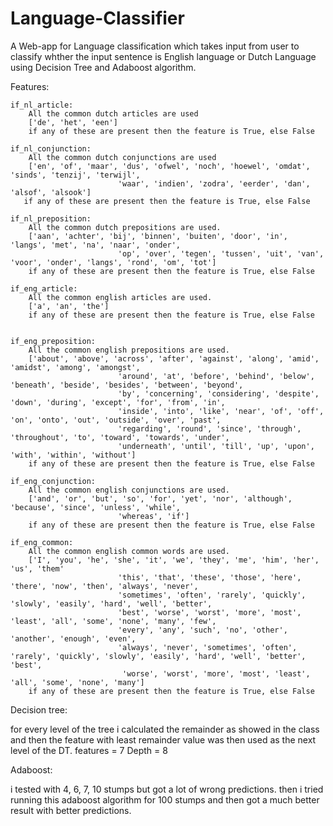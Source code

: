 # Language-Classifier

A Web-app for Language classification which takes input from user to classify whther the input sentence is English language or Dutch Language using Decision Tree and Adaboost algorithm.




Features:

    if_nl_article:
        All the common dutch articles are used
        ['de', 'het', 'een']
        if any of these are present then the feature is True, else False

    if_nl_conjunction:
        All the common dutch conjunctions are used
        ['en', 'of', 'maar', 'dus', 'ofwel', 'noch', 'hoewel', 'omdat', 'sinds', 'tenzij', 'terwijl',
                            'waar', 'indien', 'zodra', 'eerder', 'dan', 'alsof', 'alsook']
       if any of these are present then the feature is True, else False

    if_nl_preposition:
        All the common dutch prepositions are used.
        ['aan', 'achter', 'bij', 'binnen', 'buiten', 'door', 'in', 'langs', 'met', 'na', 'naar', 'onder',
                            'op', 'over', 'tegen', 'tussen', 'uit', 'van', 'voor', 'onder', 'langs', 'rond', 'om', 'tot']
        if any of these are present then the feature is True, else False

    if_eng_article:
        All the common english articles are used.
        ['a', 'an', 'the']
        if any of these are present then the feature is True, else False


    if_eng_preposition:
        All the common english prepositions are used.
        ['about', 'above', 'across', 'after', 'against', 'along', 'amid', 'amidst', 'among', 'amongst',
                            'around', 'at', 'before', 'behind', 'below', 'beneath', 'beside', 'besides', 'between', 'beyond',
                            'by', 'concerning', 'considering', 'despite', 'down', 'during', 'except', 'for', 'from', 'in',
                            'inside', 'into', 'like', 'near', 'of', 'off', 'on', 'onto', 'out', 'outside', 'over', 'past',
                            'regarding', 'round', 'since', 'through', 'throughout', 'to', 'toward', 'towards', 'under',
                            'underneath', 'until', 'till', 'up', 'upon', 'with', 'within', 'without']
        if any of these are present then the feature is True, else False

    if_eng_conjunction:
        All the common english conjunctions are used.
        ['and', 'or', 'but', 'so', 'for', 'yet', 'nor', 'although', 'because', 'since', 'unless', 'while',
                            'whereas', 'if']
        if any of these are present then the feature is True, else False

    if_eng_common:
        All the common english common words are used.
        ['I', 'you', 'he', 'she', 'it', 'we', 'they', 'me', 'him', 'her', 'us', 'them'
                            'this', 'that', 'these', 'those', 'here', 'there', 'now', 'then', 'always', 'never',
                            'sometimes', 'often', 'rarely', 'quickly', 'slowly', 'easily', 'hard', 'well', 'better',
                            'best', 'worse', 'worst', 'more', 'most', 'least', 'all', 'some', 'none', 'many', 'few',
                            'every', 'any', 'such', 'no', 'other', 'another', 'enough', 'even',
                            'always', 'never', 'sometimes', 'often', 'rarely', 'quickly', 'slowly', 'easily', 'hard', 'well', 'better', 'best',
                             'worse', 'worst', 'more', 'most', 'least', 'all', 'some', 'none', 'many']
        if any of these are present then the feature is True, else False


Decision tree:

for every level of the tree i calculated the remainder as showed in the class and then the feature with least remainder value was then used as the next level of the DT.
features = 7
Depth = 8

Adaboost:

i tested with 4, 6, 7, 10 stumps but got a lot of wrong predictions.
then i tried running this adaboost algorithm for 100 stumps and then got a much better result with better predictions.

